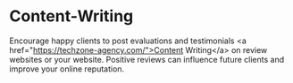 # Content-Writing
Encourage happy clients to post evaluations and testimonials &lt;a href="https://techzone-agency.com/">Content Writing&lt;/a> on review websites or your website. Positive reviews can influence future clients and improve your online reputation. 
